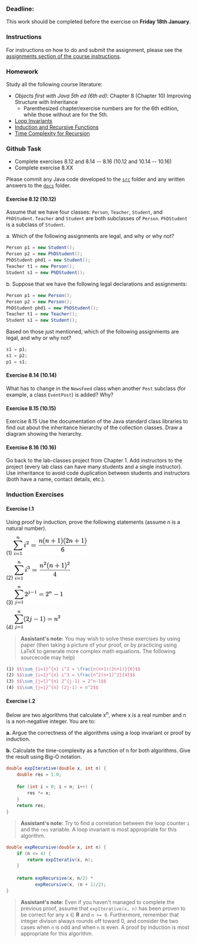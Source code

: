 ### Deadline:
This work should be completed before the exercise on **Friday 18th January**.

### Instructions
For instructions on how to do and submit the assignment, please see the
[assignments section of the course instructions](https://gits-15.sys.kth.se/inda-18/course-instructions#assignments).

### Homework
Study all the following course literature:

* _Objects first with Java 5th ed (6th ed)_: Chapter 8 (Chapter 10) Improving
  Structure with Inheritance
  - Parenthesized chapter/exercise numbers are for the 6th edition, while those
  without are for the 5th.
* [Loop Invariants](http://www.nada.kth.se/~snilsson/algoritmer/loopinvariant/)
* [Induction and Recursive Functions](http://www.nada.kth.se/~snilsson/algoritmer/induktion/)
* [Time Complexity for Recursion](http://www.nada.kth.se/~snilsson/algoritmer/rekursion/)

### Github Task
* Complete exercises 8.12 and 8.14 -- 8.16 (10.12 and 10.14 -- 10.16)
* Complete exercise 8.XX

Please commit any Java code developed to the [`src`](src) folder and any
written answers to the [`docs`](docs) folder.

#### Exercise 8.12 (10.12)
Assume that we have four classes: `Person`, `Teacher`, `Student`, and
`PhDStudent`. `Teacher` and `Student` are both subclasses of `Person`.
`PhDStudent` is a subclass of `Student`.

a. Which of the following assignments are legal, and why or why not?

```java
Person p1 = new Student();
Person p2 = new PhDStudent();
PhDStudent phd1 = new Student();
Teacher t1 = new Person();
Student s1 = new PhDStudent();
```

b. Suppose that we have the following legal declarations and assignments:

```java
Person p1 = new Person();
Person p2 = new Person();
PhDStudent phd1 = new PhDStudent();
Teacher t1 = new Teacher();
Student s1 = new Student();
```

Based on those just mentioned, which of the following assignments are legal,
and why or why not?

```java
s1 = p1;
s1 = p2;
p1 = s1;
```

#### Exercise 8.14 (10.14)
What has to change in the `NewsFeed` class when another `Post` subclass (for
example, a class `EventPost`) is added? Why?

#### Exercise 8.15 (10.15)
Exercise 8.15 Use the documentation of the Java standard class libraries to
find out about the inheritance hierarchy of the collection classes. Draw a
diagram showing the hierarchy.

#### Exercise 8.16 (10.16)
Go back to the lab-classes project from Chapter 1. Add instructors to the
project (every lab class can have many students and a single instructor). Use
inheritance to avoid code duplication between students and instructors (both
have a name, contact details, etc.).

### Induction Exercises

#### Exercise I.1

Using proof by induction, prove the following statements (assume _n_ is a natural number).

(1) ![induction ex 1](img/induction_ex1.png)

(2) ![induction ex 2](img/induction_ex2.png)

(3) ![induction ex 3](img/induction_ex3.png)

(4) ![induction ex 4](img/induction_ex4.png)

> **Assistant's note:** You may wish to solve these exercises by using paper (then taking a picture of your proof, or by practicing using LaTeX to generate more complex math equations. The following sourcecode may help)

```latex
(1) $$\sum_{i=1}^{n} i^2 = \frac{n(n+1)(2n+1)}{6}$$
(2) $$\sum_{i=1}^{n} i^3 = \frac{n^2(n+1)^2}{4}$$
(3) $$\sum_{j=1}^{n} 2^{j-1} = 2^n-1$$
(4) $$\sum_{j=1}^{n} (2j-1) = n^2$$

```

#### Exercise I.2
Below are two algorithms that calculate x<sup>n</sup>, where x is a real number
and n is a non-negative integer. You are to:

**a.** Argue the correctness of the algorithms using a loop invariant or proof
by induction.

**b.** Calculate the time-complexity as a function of n for both algorithms.
Give the result using Big-O notation.

```java
double expIterative(double x, int n) {
    double res = 1.0;

    for (int i = 0; i < n; i++) {
        res *= x;
    }
    return res;
}
```
> **Assistant's note:** Try to find a correlation between the loop counter `i`
> and the `res` variable. A loop invariant is most appropriate for this
> algorithm.

```java
double expRecursive(double x, int n) {
    if (n <= 4) {
        return expIterativ(x, n);
    }

    return expRecursive(x, n/2) *
           expRecursive(x, (n + 1)/2);
}
```
> **Assistant's note:** Even if you haven't managed to complete the previous
> proof, assume that `expIterative(x, n)` has been proven to be correct for any
> x &#8712; **R** and `n >= 0`. Furthermore, remember that integer divison
> always rounds off toward 0, and consider the two cases when `n` is odd and
> when `n` is even.  A proof by induction is most appropriate for this
> algorithm.
